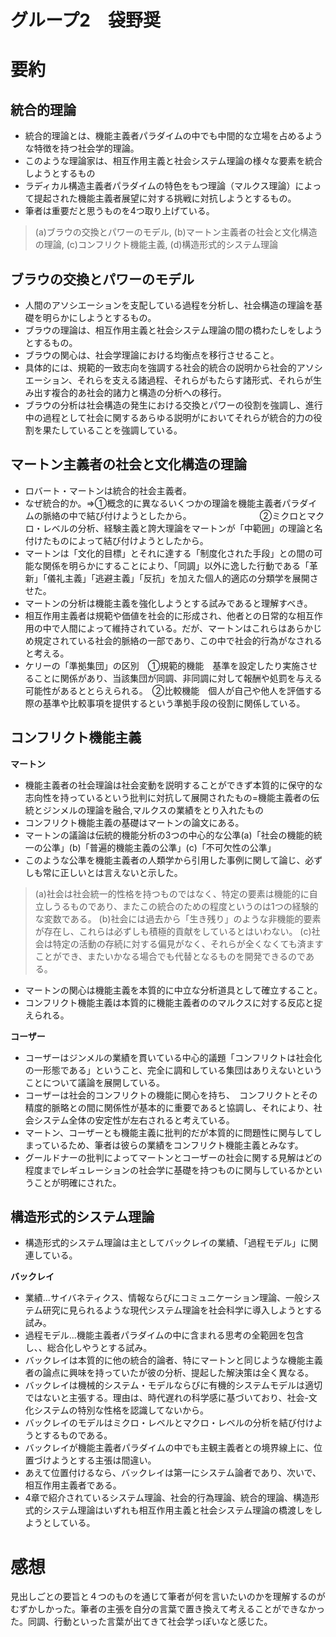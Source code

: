 # グループ2　袋野奨
# 要約
## 統合的理論
* 統合的理論とは、機能主義者パラダイムの中でも中間的な立場を占めるような特徴を持つ社会学的理論。
* このような理論家は、相互作用主義と社会システム理論の様々な要素を統合しようとするもの
* ラディカル構造主義者パラダイムの特色をもつ理論（マルクス理論）によって提起された機能主義者展望に対する挑戦に対抗しようとするもの。
* 筆者は重要だと思うものを4つ取り上げている。
> (a)ブラウの交換とパワーのモデル,
> (b)マートン主義者の社会と文化構造の理論,
> (c)コンフリクト機能主義,
> (d)構造形式的システム理論

## ブラウの交換とパワーのモデル
* 人間のアソシエーションを支配している過程を分析し、社会構造の理論を基礎を明らかにしようとするもの。
* ブラウの理論は、相互作用主義と社会システム理論の間の橋わたしをしようとするもの。
* ブラウの関心は、社会学理論における均衡点を移行させること。
* 具体的には、規範的一致志向を強調する社会的統合の説明から社会的アソシエーション、それらを支える諸過程、それらがもたらす諸形式、それらが生み出す複合的あ社会的諸力と構造の分析への移行。
* ブラウの分析は社会構造の発生における交換とパワーの役割を強調し、進行中の過程として社会に関するあらゆる説明がにおいてそれらが統合的力の役割を果たしていることを強調している。

## マートン主義者の社会と文化構造の理論
* ロバート・マートンは統合的社会主義者。
* なぜ統合的か。⇒①概念的に異なるいくつかの理論を機能主義者パラダイムの脈絡の中で結び付けようとしたから。　　　　　　　　
②ミクロとマクロ・レベルの分析、経験主義と誇大理論をマートンが「中範囲」の理論と名付けたものによって結び付けようとしたから。
* マートンは「文化的目標」とそれに達する「制度化された手段」との間の可能な関係を明らかにすることにより、「同調」以外に逸した行動である「革新」「儀礼主義」「逃避主義」「反抗」を加えた個人的適応の分類学を展開させた。
* マートンの分析は機能主義を強化しようとする試みであると理解すべき。
* 相互作用主義者は規範や価値を社会的に形成され、他者との日常的な相互作用の中で人間によって維持されている。だが、マートンはこれらはあらかじめ規定されている社会的脈絡の一部であり、この中で社会的行為がなされると考える。
* ケリーの「準拠集団」の区別　①規範的機能　基準を設定したり実施させることに関係があり、当該集団が同調、非同調に対して報酬や処罰を与える可能性があるととらえられる。　②比較機能　個人が自己や他人を評価する際の基準や比較事項を提供するという準拠手段の役割に関係している。

## コンフリクト機能主義
**マートン**
* 機能主義者の社会理論は社会変動を説明することができず本質的に保守的な志向性を持っているという批判に対抗して展開されたもの=機能主義者の伝統とジンメルの理論を融合,マルクスの業績をとり入れたもの
* コンフリクト機能主義の基礎はマートンの論文にある。
* マートンの議論は伝統的機能分析の3つの中心的な公準(a)「社会の機能的統一の公準」(b)「普遍的機能主義の公準」(c)「不可欠性の公準」
* このような公準を機能主義者の人類学から引用した事例に関して論じ、必ずしも常に正しいとは言えないと示した。
> (a)社会は社会統一的性格を持つものではなく、特定の要素は機能的に自立しうるものであり、またこの統合のための程度というのは1つの経験的な変数である。
> (b)社会には過去から「生き残り」のような非機能的要素が存在し、これらは必ずしも積極的貢献をしているとはいわない。
> (c)社会は特定の活動の存続に対する偏見がなく、それらが全くなくても済ますことができ、またいかなる場合でも代替となるものを開発できるのである。
* マートンの関心は機能主義を本質的に中立な分析道具として確立すること。
* コンフリクト機能主義は本質的に機能主義者ののマルクスに対する反応と捉えられる。

**コーザー**
* コーザーはジンメルの業績を貫いている中心的議題「コンフリクトは社会化の一形態である」ということ、完全に調和している集団はありえないということについて議論を展開している。
* コーザーは社会的コンフリクトの機能に関心を持ち、　コンフリクトとその精度的脈略との間に関係性が基本的に重要であると協調し、それにより、社会システム全体の安定性が左右されると考えている。
* マートン、コーザーとも機能主義に批判的だが本質的に問題性に関与してしまっているため、筆者は彼らの業績をコンフリクト機能主義とみなす。
* グールドナーの批判によってマートンとコーザーの社会に関する見解はどの程度までレギュレーションの社会学に基礎を持つものに関与しているかということが明確にされた。


## 構造形式的システム理論
* 構造形式的システム理論は主としてバックレイの業績、「過程モデル」に関連している。

**バックレイ**
* 業績...サイバネティクス、情報ならびにコミュニケーション理論、一般システム研究に見られるような現代システム理論を社会科学に導入しようとする試み。
* 過程モデル...機能主義者パラダイムの中に含まれる思考の全範囲を包含し、、総合化しやうとする試み。
* バックレイは本質的に他の統合的論者、特にマートンと同じような機能主義者の論点に興味を持っていたが彼の分析、提起した解決策は全く異なる。
* バックレイは機械的システム・モデルならびに有機的システムモデルは適切ではないと主張する。理由は、時代遅れの科学感に基づいており、社会-文化システムの特別な性格を認識してないから。
* バックレイのモデルはミクロ・レベルとマクロ・レベルの分析を結び付けようとするものである。
* バックレイが機能主義者パラダイムの中でも主観主義者との境界線上に、位置づけようとする主張は間違い。
* あえて位置付けるなら、バックレイは第一にシステム論者であり、次いで、相互作用主義者である。
* 4章で紹介されているシステム理論、社会的行為理論、統合的理論、構造形式的システム理論はいずれも相互作用主義と社会システム理論の橋渡しをしようとしている。



# 感想
見出しごとの要旨と４つのものを通じて筆者が何を言いたいのかを理解するのがむずかしかった。筆者の主張を自分の言葉で置き換えて考えることができなかった。同調、行動といった言葉が出てきて社会学っぽいなと感じた。
